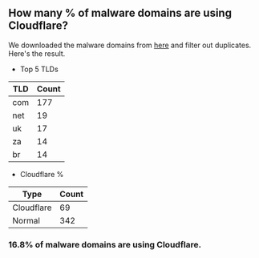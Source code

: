## How many % of malware domains are using Cloudflare?


We downloaded the malware domains from [here](https://urlhaus.abuse.ch) and filter out duplicates.
Here's the result.


[//]: # (start replacement)


- Top 5 TLDs

| TLD | Count |
| --- | --- |
| com | 177 |
| net | 19 |
| uk | 17 |
| za | 14 |
| br | 14 |


- Cloudflare %

| Type | Count |
| --- | --- |
| Cloudflare | 69 |
| Normal | 342 |


### 16.8% of malware domains are using Cloudflare.